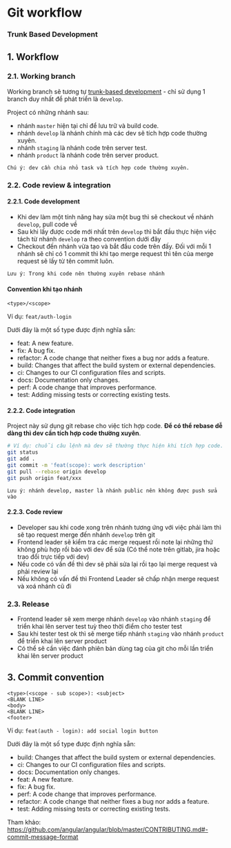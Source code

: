 # Git workflow
### Trunk Based Development

## 1. Workflow
### 2.1. Working branch
Working branch sẽ tương tự [trunk-based development](https://github.com/stakater/tbd-cd-workflow) - chỉ sử dụng 1 branch duy nhất để phát triển là `develop`.

Project có những nhánh sau:
- nhánh `master` hiện tại chỉ để lưu trữ và build code.
- nhánh `develop` là nhánh chính mà các dev sẽ tích hợp code thường xuyên.
- nhánh `staging` là nhánh code trên server test.
- nhánh `product` là nhánh code trên server product.

```
Chú ý: dev cần chia nhỏ task và tích hợp code thường xuyên.
```

### 2.2. Code review & integration
#### 2.2.1. Code development
- Khi dev làm một tính năng hay sửa một bug thì sẽ checkout về nhánh `develop`, pull code về
- Sau khi lấy được code mới nhất trên `develop` thì bắt đầu thực hiện việc tách từ nhánh `develop` ra theo convention dưới đây
- Checkout đến nhánh vừa tạo và bắt đầu code trên đấy. Đối với mỗi 1 nhánh sẽ chỉ có 1 commit thì khi tạo merge request thì tên của merge request sẽ lấy từ tên commit luôn. 

```
Lưu ý: Trong khi code nên thường xuyên rebase nhánh 
```

#### Convention khi tạo nhánh
```
<type>/<scope>
```

Ví dụ: `feat/auth-login`

Dưới đây là một số type được định nghĩa sẵn:
- feat: A new feature.
- fix: A bug fix.
- refactor: A code change that neither fixes a bug nor adds a feature.
- build: Changes that affect the build system or external dependencies.
- ci: Changes to our CI configuration files and scripts.
- docs: Documentation only changes.
- perf: A code change that improves performance.
- test: Adding missing tests or correcting existing tests.

#### 2.2.2. Code integration
Project này sử dụng git rebase cho việc tích hợp code. **Để có thể rebase dễ dàng thì dev cần tích hợp code thường xuyên**.

```bash
# Ví dụ: chuỗi câu lệnh mà dev sẽ thường thực hiện khi tích hợp code.
git status
git add .
git commit -m 'feat(scope): work description'
git pull --rebase origin develop
git push origin feat/xxx
```

```
Lưu ý: nhánh develop, master là nhánh public nên không được push sửa vào
```

#### 2.2.3. Code review
- Developer sau khi code xong trên nhánh tương ứng với việc phải làm thì sẽ tạo request merge đến nhánh `develop` trên git
- Frontend leader sẽ kiểm tra các merge request rồi note lại những thứ không phù hợp rồi báo với dev để sửa (Có thể note trên gitlab, jira hoặc trao đổi trực tiếp với dev)
- Nếu code có vấn đề thì dev sẽ phải sửa lại rồi tạo lại merge request và phải review lại
- Nếu không có vấn đề thì Frontend Leader sẽ chấp nhận merge request và xoá nhánh cũ đi

### 2.3. Release
- Frontend leader sẽ xem merge nhánh `develop` vào nhánh `staging` để triển khai lên server test tuỳ theo thời điểm cho tester test
- Sau khi tester test ok thì sẽ merge tiếp nhánh `staging` vào nhánh `product` để triển khai lên server product
- Có thể sẽ cần việc đánh phiên bản dùng tag của git cho mỗi lần triển khai lên server product

## 3. Commit convention
```
<type>(<scope - sub scope>): <subject>
<BLANK LINE>
<body>
<BLANK LINE>
<footer>
```

Ví dụ: `feat(auth - login): add social login button`

Dưới đây là một số type được định nghĩa sẵn:
- build: Changes that affect the build system or external dependencies.
- ci: Changes to our CI configuration files and scripts.
- docs: Documentation only changes.
- feat: A new feature.
- fix: A bug fix.
- perf: A code change that improves performance.
- refactor: A code change that neither fixes a bug nor adds a feature.
- test: Adding missing tests or correcting existing tests.

Tham khảo: https://github.com/angular/angular/blob/master/CONTRIBUTING.md#-commit-message-format
